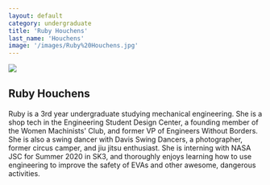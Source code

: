 ```yaml
---
layout: default
category: undergraduate
title: 'Ruby Houchens'
last_name: 'Houchens'
image: '/images/Ruby%20Houchens.jpg'
---
```


<img src="{{ page.image }}">

<h2 class="team-title">Ruby Houchens</h2>
<h4 class="team-position"></h4>

<p>Ruby is a 3rd year undergraduate studying mechanical engineering. She is a shop tech in the Engineering Student Design Center, a founding member of the Women Machinists' Club, and former VP of Engineers Without Borders. She is also a swing dancer with Davis Swing Dancers, a photographer, former circus camper, and jiu jitsu enthusiast. She is interning with NASA JSC for Summer 2020 in SK3, and thoroughly enjoys learning how to use engineering to improve the safety of EVAs and other awesome, dangerous activities.</p>
<ul class="team-member-other-info"></ul>
